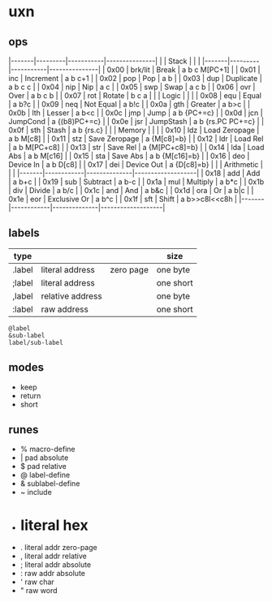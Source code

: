 # uxn

## ops

|-------|---------|-----------|---------------|
|       | Stack   |           |               |
|-------|---------|-----------|---------------|
| 0x00  | brk/lit | Break     | a b c M[PC+1] |
| 0x01  | inc     | Increment | a b c+1       |
| 0x02  | pop     | Pop       | a b           |
| 0x03  | dup     | Duplicate | a b c c       |
| 0x04  | nip     | Nip       | a c           |
| 0x05  | swp     | Swap      | a c b         |
| 0x06  | ovr     | Over      | a b c b       |
| 0x07  | rot     | Rotate    | b c a         |
|       | Logic   |           |                   |
| 0x08  | equ     | Equal     | a b?c             |
| 0x09  | neq     | Not Equal | a b!c             |
| 0x0a  | gth     | Greater   | a b\>c            |
| 0x0b  | lth     | Lesser    | a b\<c            |
| 0x0c  | jmp     | Jump      | a b {PC+=c}       |
| 0x0d  | jcn     | JumpCond  | a {(b8)PC+=c}     |
| 0x0e  | jsr     | JumpStash | a b {rs.PC PC+=c} |
| 0x0f  | sth     | Stash     | a b {rs.c}        |
|       | Memory |               |                |
| 0x10  | ldz    | Load Zeropage | a b M[c8]      |
| 0x11  | stz    | Save Zeropage | a {M[c8]=b}    |
| 0x12  | ldr    | Load Rel      | a b M[PC+c8]   |
| 0x13  | str    | Save Rel      | a {M[PC+c8]=b} |
| 0x14  | lda    | Load Abs      | a b M[c16]     |
| 0x15  | sta    | Save Abs      | a b {M[c16]=b} |
| 0x16  | deo    | Device In     | a b D[c8]      |
| 0x17  | dei    | Device Out    | a {D[c8]=b}    |
|       | Arithmetic |              |                   |
|-------|------------|--------------|-------------------|
| 0x18  | add        | Add          | a b+c             |
| 0x19  | sub        | Subtract     | a b-c             |
| 0x1a  | mul        | Multiply     | a b\*c            |
| 0x1b  | div        | Divide       | a b/c             |
| 0x1c  | and        | And          | a b&c             |
| 0x1d  | ora        | Or           | a b\|c            |
| 0x1e  | eor        | Exclusive Or | a b^c             |
| 0x1f  | sft        | Shift        | a b\>\>c8l\<\<c8h |
|-------|------------|--------------|-------------------|

## labels

|type  |                |         |size     |
|------|----------------|---------|---------|
|.label|literal address |zero page|one byte |
|;label|literal address |         |one short|
|,label|relative address|         |one byte |
|:label|raw address     |         |one short|

    @label
    &sub-label
    label/sub-label

## modes

- keep
- return
- short

## runes

- % macro-define
- | pad absolute
- $ pad relative
- @ label-define
- & sublabel-define
- ~ include
- # literal hex
- . literal addr zero-page
- , literal addr relative
- ; literal addr absolute
- : raw addr absolute
- ' raw char
- " raw word



